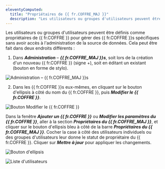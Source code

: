 ```yaml
---
eleventyComputed:
  title: "Propriétaires de {{ fr.COFFRE_MAJ }}" 
  description: "Les utilisateurs ou groupes d'utilisateurs peuvent être définis comme propriétaires de {{ fr.COFFRE }} pour gérer des {{ fr.COFFRE }}s spécifiques sans avoir accès à l'administration de la source de données."
---
```

Les utilisateurs ou groupes d'utilisateurs peuvent être définis comme propriétaires de {{ fr.COFFRE }} pour gérer des {{ fr.COFFRE }}s spécifiques sans avoir accès à l'administration de la source de données. Cela peut être fait dans deux endroits différents :
1. Dans ***Administration*** – ***{{ fr.COFFRE_MAJ }}s***, soit lors de la création d'un nouveau {{ fr.COFFRE }} (signe +), soit en éditant un existant (bouton en forme de stylo).

![Administration – {{ fr.COFFRE_MAJ }}s](https://cdnweb.devolutions.net/docs/DVLS4031_2024_2.png)

2. Dans les {{ fr.COFFRE }}s eux-mêmes, en cliquant sur le bouton d'ellipsis à côté du nom du {{ fr.COFFRE }}, puis ***Modifier le {{ fr.COFFRE }}***.

![Bouton Modifier le {{ fr.COFFRE }}](https://cdnweb.devolutions.net/docs/DVLS4029_2024_2.png)

Dans la fenêtre ***Ajouter un {{ fr.COFFRE }}*** ou ***Modifier les paramètres du {{ fr.COFFRE }}***, aller à la section ***Propriétaires du {{ fr.COFFRE_MAJ }}***, et cliquer sur le bouton d'ellipsis bleu à côté de la barre ***Propriétaires du {{ fr.COFFRE_MAJ }}***. Cocher la case à côté des utilisateurs individuels ou des groupes d'utilisateurs leur donne le statut de propriétaire du {{ fr.COFFRE }}. Cliquer sur ***Mettre à jour*** pour appliquer les changements.

![Bouton d'ellipsis](https://cdnweb.devolutions.net/docs/DVLS4032_2024_2.png)

![Liste d'utilisateurs](https://cdnweb.devolutions.net/docs/DVLS4033_2024_2.png)